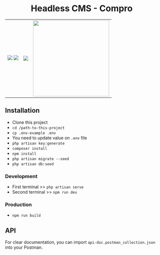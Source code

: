 <h1 align="center">Headless CMS - Compro</h1>
<table>
    <tr>
        <td valign="center">
            <div align="left">
                <img src="https://laravel.com/img/logomark.min.svg" display="inline" style="margin-right 5px" /> <img src="https://laravel.com/img/logotype.min.svg" display="inline" />
            </div>
        </td>
        <td valign="center">
            <img src="https://jetstream.laravel.com/logo-dark.svg">
        </td>
        <td valign="center">
            <img src="https://drive.google.com/uc?export=view&id=1e4YAIgBhrXPjcX4mxzMlsYIKqkVfIPLv" width="250" />
        </td>
    </tr>
</table>

## Installation
- Clone this project
- `cd /path-to-this-project`
- `cp .env-example .env`
- You need to update value on `.env` file
- `php artisan key:generate`
- `composer install`
- `npm install`
- `php artisan migrate --seed`
- `php artisan db:seed`

### Development
- First terminal >> `php artisan serve`
- Second terminal >> `npm run dev`

### Production
- `npm run build`

## API
For clear documentation, you can import `api-doc.postman_collection.json` into your Postman.
